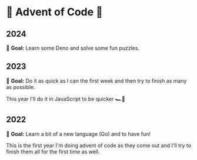 # 🎄 Advent of Code 🎄

## 2024

🏁 **Goal:** Learn some Deno and solve some fun puzzles.

## 2023

🏁 **Goal:** Do it as quick as I can the first week and then try to finish as many as possible.

This year I'll do it in JavaScript to be quicker 🏎️💨

## 2022

🏁 **Goal:** Learn a bit of a new language (Go) and to have fun!

This is the first year I'm doing advent of code as they come out and I'll try to finish them all for the first time as well.
